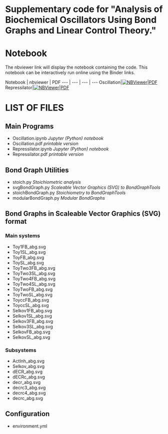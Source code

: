 # Supplementary code for "Analysis of Biochemical Oscillators Using Bond Graphs and Linear Control Theory."

# Notebook

The nbviewer link will display the notebook containing the code. This notebook can be interactively run online using the Binder links.

Notebook | nbviewer | PDF
--- | --- | --- | ---
Oscillation|[![NBViewer](https://github.com/jupyter/design/blob/master/logos/Badges/nbviewer_badge.svg)](https://nbviewer.jupyter.org/github/gawthrop/Oscillation24/blob/main/Oscillation.ipynb)|[PDF](https://github.com/gawthrop/Oscillation24/blob/main/Oscillation.pdf)
Repressilator|[![NBViewer](https://github.com/jupyter/design/blob/master/logos/Badges/nbviewer_badge.svg)](https://nbviewer.jupyter.org/github/gawthrop/Oscillation24/blob/main/Repressilator.ipynb)|[PDF](https://github.com/gawthrop/Oscillation24/blob/main/Repressilator.pdf)

# LIST OF FILES

## Main Programs

- Oscillation.ipynb *Jupyter (Python) notebook*
- Oscillation.pdf  *printable version*
- Repressilator.ipynb *Jupyter (Python) notebook*
- Repressilator.pdf  *printable version*

## Bond Graph Utilities

- stoich.py *Stoichiometric analysis*
- svgBondGraph.py *Scaleable Vector Graphics (SVG) to BondGraphTools*
- stoichBondGraph.py *Stoichiometry to BondGraphTools*
- modularBondGraph.py *Modular BondGraphs*

## Bond Graphs in Scaleable Vector Graphics (SVG) format
### Main systems
- Toy1FB_abg.svg
- Toy1SL_abg.svg
- ToyFB_abg.svg
- ToySL_abg.svg
- ToyTwo3FB_abg.svg
- ToyTwo3SL_abg.svg
- ToyTwo4FB_abg.svg
- ToyTwo4SL_abg.svg
- ToyTwoFB_abg.svg
- ToyTwoSL_abg.svg
- ToyccFB_abg.svg
- ToyccSL_abg.svg
- Selkov1FB_abg.svg
- Selkov1SL_abg.svg
- Selkov3FB_abg.svg
- Selkov3SL_abg.svg
- SelkovFB_abg.svg
- SelkovSL_abg.svg

### Subsystems
- ActInh_abg.svg
- Selkov_abg.svg
- dECR_abg.svg
- dECRc_abg.svg
- decr_abg.svg
- decrc3_abg.svg
- decrc4_abg.svg
- decrc_abg.svg

## Configuration
- environment.yml

